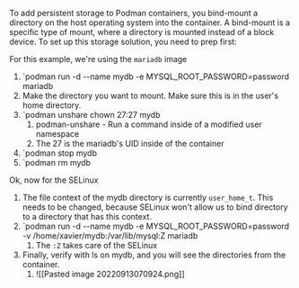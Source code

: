 To add persistent storage to Podman containers, you bind-mount a directory on the host operating system into the container. A bind-mount is a specific type of mount, where a directory is mounted instead of a block device.
To set up this storage solution, you need to prep first:

For this example, we're using the `mariadb` image
1. `podman run -d --name mydb -e MYSQL_ROOT_PASSWORD=password mariadb
2. Make the directory you want to mount. Make sure this is in the user's home directory. 
3. `podman unshare chown 27:27 mydb
	1. podman-unshare - Run a command inside of a modified user namespace
	2. The 27 is the mariadb's UID inside of the container
4. `podman stop mydb
5. `podman rm mydb

Ok, now for the SELinux
1. The file context of the mydb directory is currently `user_home_t`. This needs to be changed, because SELinux won't allow us to bind directory to a directory that has this context. 
2. `podman run -d --name mydb -e MYSQL_ROOT_PASSWORD=password -v /home/xavier/mydb:/var/lib/mysql:Z mariadb
	1. The `:Z` takes care of the SELinux
3. Finally, verify  with ls on mydb, and you will see the directories from the container. 
	1. ![[Pasted image 20220913070924.png]]